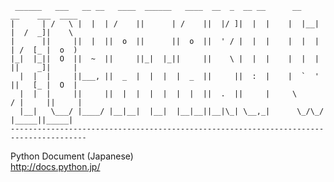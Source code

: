 
     ______   ___   __ __   ____  ______   ____  __  _  __ __      __    __    ___  ____    
    |      | /   \ |  |  | /    ||      | /    ||  |/ ]|  |  |    |  |__|  |  /  _]|    \   
    |      ||     ||  |  ||  o  ||      ||  o  ||  ' / |  |  |    |  |  |  | /  [_ |  o  )  
    |_|  |_||  O  ||  ~  ||     ||_|  |_||     ||    \ |  |  |    |  |  |  ||    _]|     |  
      |  |  |     ||___, ||  _  |  |  |  |  _  ||     ||  :  |    |  `  '  ||   [_ |  O  |  
      |  |  |     ||     ||  |  |  |  |  |  |  ||  .  ||     |     \      / |     ||     |  
      |__|   \___/ |____/ |__|__|  |__|  |__|__||__|\_| \__,_|      \_/\_/  |_____||_____|  
    ---------------------------------------------------------------------------------------  
    
Python Document (Japanese)  
http://docs.python.jp/
